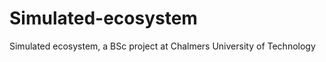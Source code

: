 Simulated-ecosystem
===================

Simulated ecosystem, a BSc project at Chalmers University of Technology